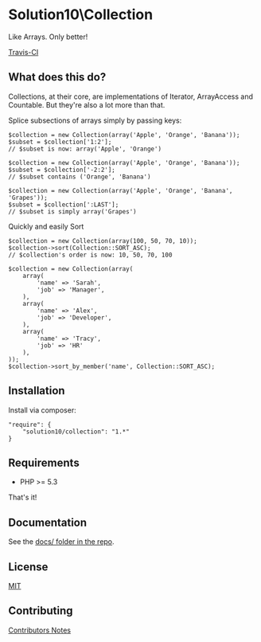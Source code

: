 # Solution10\Collection

Like Arrays. Only better!

[Travis-CI](https://travis-ci.org/Solution10/collection.svg?branch=master)

## What does this do?

Collections, at their core, are implementations of Iterator, ArrayAccess and Countable. But they're also a lot more than that.

Splice subsections of arrays simply by passing keys:

    $collection = new Collection(array('Apple', 'Orange', 'Banana'));
    $subset = $collection['1:2'];
    // $subset is now: array('Apple', 'Orange')

    $collection = new Collection(array('Apple', 'Orange', 'Banana'));
    $subset = $collection['-2:2'];
    // $subset contains ('Orange', 'Banana')

    $collection = new Collection(array('Apple', 'Orange', 'Banana', 'Grapes'));
    $subset = $collection[':LAST'];
    // $subset is simply array('Grapes')

Quickly and easily Sort

    $collection = new Collection(array(100, 50, 70, 10));
    $collection->sort(Collection::SORT_ASC);
    // $collection's order is now: 10, 50, 70, 100

    $collection = new Collection(array(
        array(
            'name' => 'Sarah',
            'job' => 'Manager',
        ),
        array(
            'name' => 'Alex',
            'job' => 'Developer',
        ),
        array(
            'name' => 'Tracy',
            'job' => 'HR'
        ),
    ));
    $collection->sort_by_member('name', Collection::SORT_ASC);

## Installation

Install via composer:

    "require": {
        "solution10/collection": "1.*"
    }

## Requirements

- PHP >= 5.3

That's it!

## Documentation

See the [docs/ folder in the repo](http://github.com/solution10/collection/tree/master/docs).

## License

[MIT](http://github.com/solution10/collection/tree/master/LICENSE.md)

## Contributing

[Contributors Notes](http://github.com/solution10/collection/tree/master/CONTRIBUTING.md)
